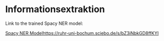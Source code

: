 # Informationsextraktion

Link to the trained Spacy NER model:

[Spacy NER Model](https://ruhr-uni-bochum.sciebo.de/s/bZ3iNbkGD8ffKYI)https://ruhr-uni-bochum.sciebo.de/s/bZ3iNbkGD8ffKYI
